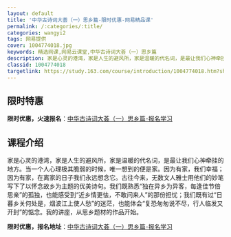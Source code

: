 ```yaml
---
layout: default
title: '中华古诗词大荟（一）思乡篇-限时优惠-网易精品课'
permalink: /:categories/:title/
categories: wangyi2
tags: 网易提供
cover: 1004774018.jpg
keywords: 精选网课,网易云课堂,中华古诗词大荟（一）思乡篇
description: 家是心灵的港湾，家是人生的避风所，家是温暖的代名词，是最让我们心神牵挂的地方。当一个人心理极其脆弱的时候，唯一想到的便是
classid: 1004774018
targetlink: https://study.163.com/course/introduction/1004774018.htm?share=1&shareId=1025206652&utm_campaign=share&utm_medium=iphoneShare&utm_source=&utm_u=1025206652
---
```


## 限时特惠

**限时优惠，火速报名**：[中华古诗词大荟（一）思乡篇-报名学习](https://study.163.com/course/introduction/1004774018.htm?share=1&shareId=1025206652&utm_campaign=share&utm_medium=iphoneShare&utm_source=&utm_u=1025206652)

## 课程介绍

家是心灵的港湾，家是人生的避风所，家是温暖的代名词，是最让我们心神牵挂的地方。当一个人心理极其脆弱的时候，唯一想到的便是家。因为有家，我们幸福；因为有家，在离家的日子我们永远想念它。古往今来，无数文人雅士用他们的妙笔写下了以怀念故乡为主题的优美诗句。我们既熟悉“独在异乡为异客，每逢佳节倍思亲”的孤独，也能感受到“近乡情更怯，不敢问来人”的那份担忧；我们既有过“日暮乡关何处是，烟波江上使人愁”的迷茫，也能体会“复恐匆匆说不尽，行人临发又开封”的惦念。我的讲座，从思乡题材的作品开始。

**限时优惠，报名地址**：[中华古诗词大荟（一）思乡篇-报名学习](https://study.163.com/course/introduction/1004774018.htm?share=1&shareId=1025206652&utm_campaign=share&utm_medium=iphoneShare&utm_source=&utm_u=1025206652)


